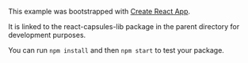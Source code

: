 This example was bootstrapped with [Create React App](https://github.com/facebook/create-react-app).

It is linked to the react-capsules-lib package in the parent directory for development purposes.

You can run `npm install` and then `npm start` to test your package.
